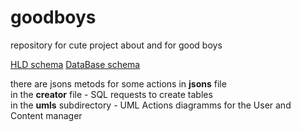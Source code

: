 # goodboys
repository for cute project about and for good boys

[HLD schema](https://drive.google.com/file/d/1mLZ3ninRLomtfqsNtTa8tdw1xsbc1wPE/view?usp=sharing)
[DataBase schema](https://drive.google.com/file/d/1QJmvR0bg852sSNOmz96p2XDVJJcahHum/view?usp=sharing)

there are jsons metods for some actions in **jsons** file <br>
in the **creator** file - SQL requests to create tables<br>
in the **umls** subdirectory - UML Actions diagramms for the User and Content manager<br>
